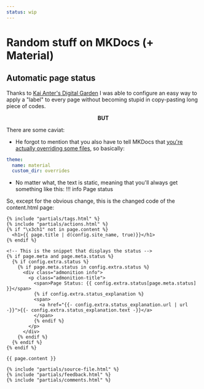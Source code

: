 ```yaml
---
status: wip
---
```

# Random stuff on MKDocs (+ Material)

## Automatic page status
Thanks to [Kai Anter's Digital Garden](https://wiki.anter.dev/docs/digital-gardening/#displaying-the-page-status-in-material-for-mkdocs) I was able to configure an easy way to apply a "label" to every page without becoming stupid in copy-pasting long piece of codes.

<div align=center> <b>BUT</b> </div>

There are some caviat:

- He forgot to mention that you also have to tell MKDocs that [you're actually overriding some files](https://squidfunk.github.io/mkdocs-material/customization/#extending-the-theme), so basically:

``` yaml
theme:
  name: material
  custom_dir: overrides
```

- No matter what, the text is static, meaning that you'll always get something like this:
!!! info 
    Page status

So, except for the obvious change, this is the changed code of the content.html page:

``` jinja2
{% include "partials/tags.html" %}
{% include "partials/actions.html" %}
{% if "\x3ch1" not in page.content %}
  <h1>{{ page.title | d(config.site_name, true)}}</h1>
{% endif %}

<!-- This is the snippet that displays the status -->
{% if page.meta and page.meta.status %}
  {% if config.extra.status %}
    {% if page.meta.status in config.extra.status %}
      <div class="admonition info">
        <p class="admonition-title">
          <span>Page Status: {{ config.extra.status[page.meta.status] }}</span>
          {% if config.extra.status_explanation %}
          <span>
            <a href="{{- config.extra.status_explanation.url | url -}}">{{- config.extra.status_explanation.text -}}</a>
          </span>
          {% endif %}
        </p>
      </div>
    {% endif %}
  {% endif %}
{% endif %}

{{ page.content }}

{% include "partials/source-file.html" %}
{% include "partials/feedback.html" %}
{% include "partials/comments.html" %}
```